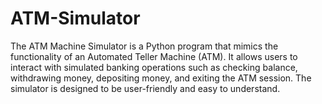 # ATM-Simulator
The ATM Machine Simulator is a Python program that mimics the functionality of an Automated Teller Machine (ATM). It allows users to interact with simulated banking operations such as checking balance, withdrawing money, depositing money, and exiting the ATM session. The simulator is designed to be user-friendly and easy to understand.
